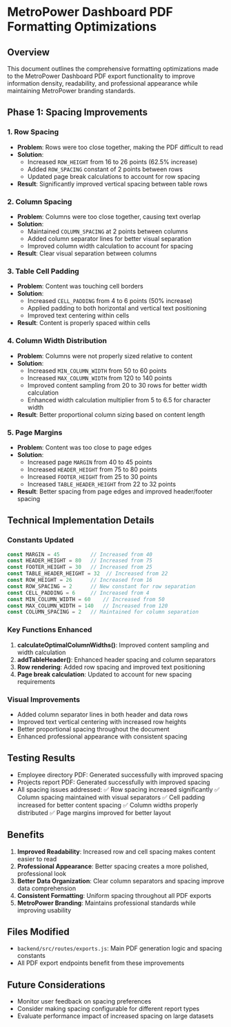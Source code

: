 # MetroPower Dashboard PDF Formatting Optimizations

## Overview
This document outlines the comprehensive formatting optimizations made to the MetroPower Dashboard PDF export functionality to improve information density, readability, and professional appearance while maintaining MetroPower branding standards.

## Phase 1: Spacing Improvements

### 1. **Row Spacing**
- **Problem**: Rows were too close together, making the PDF difficult to read
- **Solution**: 
  - Increased `ROW_HEIGHT` from 16 to 26 points (62.5% increase)
  - Added `ROW_SPACING` constant of 2 points between rows
  - Updated page break calculations to account for row spacing
- **Result**: Significantly improved vertical spacing between table rows

### 2. **Column Spacing**
- **Problem**: Columns were too close together, causing text overlap
- **Solution**:
  - Maintained `COLUMN_SPACING` at 2 points between columns
  - Added column separator lines for better visual separation
  - Improved column width calculation to account for spacing
- **Result**: Clear visual separation between columns

### 3. **Table Cell Padding**
- **Problem**: Content was touching cell borders
- **Solution**:
  - Increased `CELL_PADDING` from 4 to 6 points (50% increase)
  - Applied padding to both horizontal and vertical text positioning
  - Improved text centering within cells
- **Result**: Content is properly spaced within cells

### 4. **Column Width Distribution**
- **Problem**: Columns were not properly sized relative to content
- **Solution**:
  - Increased `MIN_COLUMN_WIDTH` from 50 to 60 points
  - Increased `MAX_COLUMN_WIDTH` from 120 to 140 points
  - Improved content sampling from 20 to 30 rows for better width calculation
  - Enhanced width calculation multiplier from 5 to 6.5 for character width
- **Result**: Better proportional column sizing based on content length

### 5. **Page Margins**
- **Problem**: Content was too close to page edges
- **Solution**:
  - Increased page `MARGIN` from 40 to 45 points
  - Increased `HEADER_HEIGHT` from 75 to 80 points
  - Increased `FOOTER_HEIGHT` from 25 to 30 points
  - Increased `TABLE_HEADER_HEIGHT` from 22 to 32 points
- **Result**: Better spacing from page edges and improved header/footer spacing

## Technical Implementation Details

### Constants Updated
```javascript
const MARGIN = 45          // Increased from 40
const HEADER_HEIGHT = 80   // Increased from 75
const FOOTER_HEIGHT = 30   // Increased from 25
const TABLE_HEADER_HEIGHT = 32  // Increased from 22
const ROW_HEIGHT = 26      // Increased from 16
const ROW_SPACING = 2      // New constant for row separation
const CELL_PADDING = 6     // Increased from 4
const MIN_COLUMN_WIDTH = 60    // Increased from 50
const MAX_COLUMN_WIDTH = 140   // Increased from 120
const COLUMN_SPACING = 2   // Maintained for column separation
```

### Key Functions Enhanced
1. **calculateOptimalColumnWidths()**: Improved content sampling and width calculation
2. **addTableHeader()**: Enhanced header spacing and column separators
3. **Row rendering**: Added row spacing and improved text positioning
4. **Page break calculation**: Updated to account for new spacing requirements

### Visual Improvements
- Added column separator lines in both header and data rows
- Improved text vertical centering with increased row heights
- Better proportional spacing throughout the document
- Enhanced professional appearance with consistent spacing

## Testing Results
- Employee directory PDF: Generated successfully with improved spacing
- Projects report PDF: Generated successfully with improved spacing
- All spacing issues addressed:
  ✅ Row spacing increased significantly
  ✅ Column spacing maintained with visual separators
  ✅ Cell padding increased for better content spacing
  ✅ Column widths properly distributed
  ✅ Page margins improved for better layout

## Benefits
1. **Improved Readability**: Increased row and cell spacing makes content easier to read
2. **Professional Appearance**: Better spacing creates a more polished, professional look
3. **Better Data Organization**: Clear column separators and spacing improve data comprehension
4. **Consistent Formatting**: Uniform spacing throughout all PDF exports
5. **MetroPower Branding**: Maintains professional standards while improving usability

## Files Modified
- `backend/src/routes/exports.js`: Main PDF generation logic and spacing constants
- All PDF export endpoints benefit from these improvements

## Future Considerations
- Monitor user feedback on spacing preferences
- Consider making spacing configurable for different report types
- Evaluate performance impact of increased spacing on large datasets
